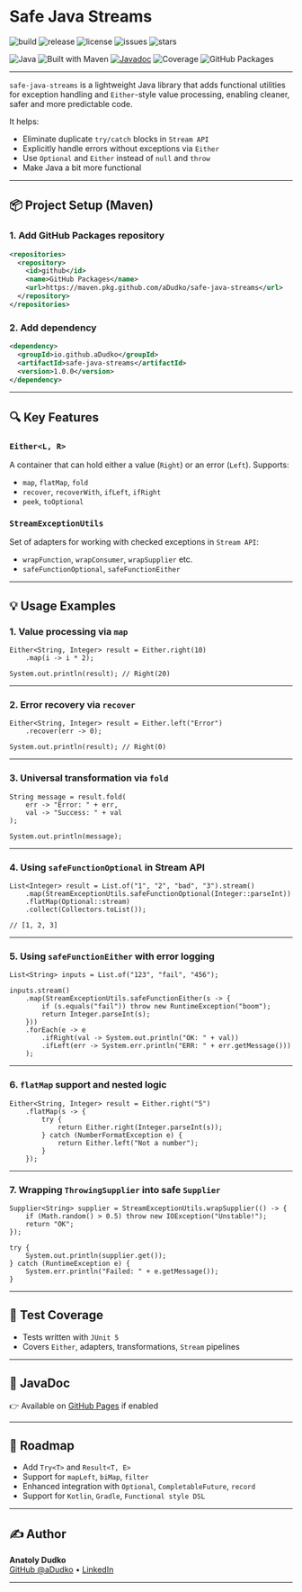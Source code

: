 # Safe Java Streams

![build](https://img.shields.io/github/actions/workflow/status/aDudko/safe-java-streams/ci.yml?branch=master)
![release](https://img.shields.io/github/v/release/aDudko/safe-java-streams)
![license](https://img.shields.io/github/license/aDudko/safe-java-streams)
![issues](https://img.shields.io/github/issues/aDudko/safe-java-streams)
![stars](https://img.shields.io/github/stars/aDudko/safe-java-streams)

![Java](https://img.shields.io/badge/Java-17-blue.svg)
![Built with Maven](https://img.shields.io/badge/Built_with-Maven-007396?logo=apache-maven)
[![Javadoc](https://img.shields.io/badge/javadoc-latest-blue)](https://adudko.github.io/safe-java-streams/)
![Coverage](https://img.shields.io/badge/coverage-100%25-brightgreen)
![GitHub Packages](https://img.shields.io/badge/github--packages-enabled-green)

---

`safe-java-streams` is a lightweight Java library that adds functional utilities for exception handling and `Either`-style value processing, enabling cleaner, safer and more predictable code.

It helps:

- Eliminate duplicate `try/catch` blocks in `Stream API`
- Explicitly handle errors without exceptions via `Either`
- Use `Optional` and `Either` instead of `null` and `throw`
- Make Java a bit more functional

---

## 📦 Project Setup (Maven)

### 1. Add GitHub Packages repository

```xml
<repositories>
  <repository>
    <id>github</id>
    <name>GitHub Packages</name>
    <url>https://maven.pkg.github.com/aDudko/safe-java-streams</url>
  </repository>
</repositories>
```

### 2. Add dependency

```xml
<dependency>
  <groupId>io.github.aDudko</groupId>
  <artifactId>safe-java-streams</artifactId>
  <version>1.0.0</version>
</dependency>
```

---

## 🔍 Key Features

### `Either<L, R>`

A container that can hold either a value (`Right`) or an error (`Left`). Supports:

- `map`, `flatMap`, `fold`
- `recover`, `recoverWith`, `ifLeft`, `ifRight`
- `peek`, `toOptional`

### `StreamExceptionUtils`

Set of adapters for working with checked exceptions in `Stream API`:

- `wrapFunction`, `wrapConsumer`, `wrapSupplier` etc.
- `safeFunctionOptional`, `safeFunctionEither`

---

## 💡 Usage Examples

### 1. Value processing via `map`

```
Either<String, Integer> result = Either.right(10)
    .map(i -> i * 2);

System.out.println(result); // Right(20)
```

---

### 2. Error recovery via `recover`

```
Either<String, Integer> result = Either.left("Error")
    .recover(err -> 0);

System.out.println(result); // Right(0)
```

---

### 3. Universal transformation via `fold`

```
String message = result.fold(
    err -> "Error: " + err,
    val -> "Success: " + val
);

System.out.println(message);
```

---

### 4. Using `safeFunctionOptional` in Stream API

```
List<Integer> result = List.of("1", "2", "bad", "3").stream()
    .map(StreamExceptionUtils.safeFunctionOptional(Integer::parseInt))
    .flatMap(Optional::stream)
    .collect(Collectors.toList());

// [1, 2, 3]
```

---

### 5. Using `safeFunctionEither` with error logging

```
List<String> inputs = List.of("123", "fail", "456");

inputs.stream()
    .map(StreamExceptionUtils.safeFunctionEither(s -> {
        if (s.equals("fail")) throw new RuntimeException("boom");
        return Integer.parseInt(s);
    }))
    .forEach(e -> e
        .ifRight(val -> System.out.println("OK: " + val))
        .ifLeft(err -> System.err.println("ERR: " + err.getMessage()))
    );
```

---

### 6. `flatMap` support and nested logic

```
Either<String, Integer> result = Either.right("5")
    .flatMap(s -> {
        try {
            return Either.right(Integer.parseInt(s));
        } catch (NumberFormatException e) {
            return Either.left("Not a number");
        }
    });
```

---

### 7. Wrapping `ThrowingSupplier` into safe `Supplier`

```
Supplier<String> supplier = StreamExceptionUtils.wrapSupplier(() -> {
    if (Math.random() > 0.5) throw new IOException("Unstable!");
    return "OK";
});

try {
    System.out.println(supplier.get());
} catch (RuntimeException e) {
    System.err.println("Failed: " + e.getMessage());
}
```

---

## 🧪 Test Coverage

- Tests written with `JUnit 5`
- Covers `Either`, adapters, transformations, `Stream` pipelines

---

## 📘 JavaDoc

👉 Available on [GitHub Pages](https://aDudko.github.io/safe-java-streams) if enabled

---

## 🚀 Roadmap

- Add `Try<T>` and `Result<T, E>`
- Support for `mapLeft`, `biMap`, `filter`
- Enhanced integration with `Optional`, `CompletableFuture`, `record`
- Support for `Kotlin`, `Gradle`, `Functional style DSL`

---

## ✍️ Author

**Anatoly Dudko**  
[GitHub @aDudko](https://github.com/aDudko) • [LinkedIn](https://www.linkedin.com/in/dudko-anatol/)

---
